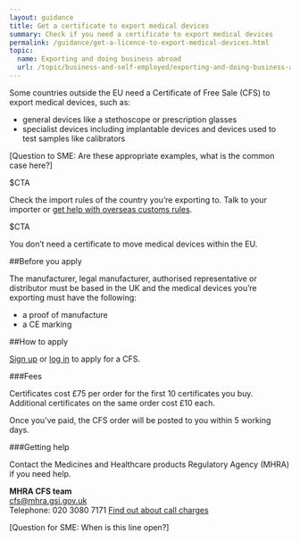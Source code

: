 ```yaml
---
layout: guidance
title: Get a certificate to export medical devices
summary: Check if you need a certificate to export medical devices 
permalink: /guidance/get-a-licence-to-export-medical-devices.html
topic:
  name: Exporting and doing business abroad
  url: /topic/business-and-self-employed/exporting-and-doing-business-abroad.html
---
```

Some countries outside the EU need a Certificate of Free Sale (CFS) to export medical devices, such as:

* general devices like a stethoscope or prescription glasses
* specialist devices including implantable devices and devices used to test samples like calibrators

[Question to SME: Are these appropriate examples, what is the common case here?]

$CTA

Check the import rules of the country you’re exporting to. Talk to your importer or [get help with overseas customs rules](/answer/choosing-export-market-ukti.html).

$CTA

You don’t need a certificate to move medical devices within the EU.

##Before you apply

The manufacturer, legal manufacturer, authorised representative or distributor must be based in the UK and the medical devices you’re exporting must have the following:

* a proof of manufacture 
* a CE marking 

##How to apply

[Sign up](https://aic.mhra.gov.uk/CFS/cfsSystem.nsf/cfsRegA?Open) or [log in](https://aic.mhra.gov.uk/cfs/cfssystem.nsf/frmlogin) to apply for a CFS.

###Fees

Certificates cost £75 per order for the first 10 certificates you buy. Additional certificates on the same order cost £10 each.

Once you’ve paid, the CFS order will be posted to you within 5 working days.

###Getting help

Contact the Medicines and Healthcare products Regulatory Agency (MHRA) if you need help.

**MHRA CFS team**     
[cfs@mhra.gsi.gov.uk](mailto:cfs@mhra.gsi.gov.uk)   
Telephone: 020 3080 7171
[Find out about call charges](/call-charges)    

[Question for SME: When is this line open?]









